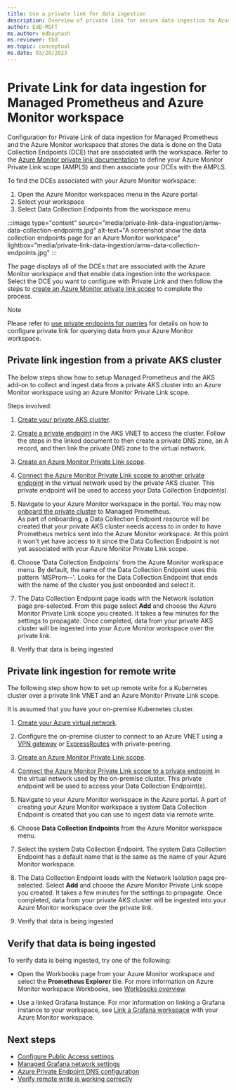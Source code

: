 ```yaml
---
title: Use a private link for data ingestion
description: Overview of private link for secure data ingestion to Azure Monitor workspace from virtual networks.
author: EdB-MSFT
ms.author: edbaynash 
ms.reviewer: tbd
ms.topic: conceptual
ms.date: 03/28/2023
---
```


# Private Link for data ingestion for Managed Prometheus and Azure Monitor workspace

Configuration for Private Link of data ingestion for Managed Prometheus and the Azure Monitor workspace that stores the data is done on the Data Collection Endpoints (DCE) that are associated with the workspace. Refer to the [Azure Monitor private link documentation](../logs/private-link-configure.md) to define your Azure Monitor Private Link scope (AMPLS) and then associate your DCEs with the AMPLS.

To find the DCEs associated with your Azure Monitor workspace:

1. Open the Azure Monitor workspaces menu in the Azure portal
2. Select your workspace
3. Select Data Collection Endpoints from the workspace menu

:::image type="content" source="media/private-link-data-ingestion/amw-data-collection-endpoints.jpg" alt-text="A screenshot show the data collection endpoints page for an Azure Monitor workspace" lightbox="media/private-link-data-ingestion/amw-data-collection-endpoints.jpg" :::

The page displays all of the DCEs that are associated with the Azure Monitor workspace and that enable data ingestion into the workspace. Select the DCE you want to configure with Private Link and then follow the steps to [create an Azure Monitor private link scope](../logs/private-link-configure.md) to complete the process.

> [!NOTE]
> Please refer to [use private endpoints for queries](azure-monitor-workspace-private-endpoint.md) for details on how to configure private link for querying data from your Azure Monitor workspace.

## Private link ingestion from a private AKS cluster

The below steps show how to setup Managed Prometheus and the AKS add-on to collect and ingest data from a private AKS cluster into an Azure Monitor workspace using an Azure Monitor Private Link scope.

Steps involved:

1. [Create your private AKS cluster](https://learn.microsoft.com/azure/aks/private-clusters).

1.  [Create a private endpoint](https://learn.microsoft.com/azure/aks/private-clusters#create-a-private-endpoint-resource) in the AKS VNET to access the cluster. Follow the steps in the linked document to then create a private DNS zone, an A record, and then link the private DNS zone to the virtual network.
1. [Create an Azure Monitor Private Link scope](https://learn.microsoft.com/azure/azure-monitor/logs/private-link-configure#create-a-private-link-connection-through-the-azure-portal).
1. [Connect the Azure Monitor Private Link scope to another private endpoint](https://learn.microsoft.com/azure/azure-monitor/logs/private-link-configure#connect-to-a-private-endpoint) in the virtual network used by the private AKS cluster. This private endpoint will be used to access your Data Collection Endpoint(s).
1. Navigate to your Azure Monitor workspace in the portal. You may now [onboard the private cluster](https://learn.microsoft.com/azure/azure-monitor/essentials/prometheus-metrics-enable?tabs=azure-portal#enable-prometheus-metric-collection) to Managed Prometheus.  
As part of onboarding, a Data Collection Endpoint resource will be created that your private AKS cluster needs access to in order to have Prometheus metrics sent into the Azure Monitor workspace. At this point it won't yet have access to it since the Data Collection Endpoint is not yet associated with your Azure Monitor Private Link scope. 
1. Choose 'Data Collection Endpoints' from the Azure Monitor workspace menu. By default, the name of the Data Collection Endpoint uses this pattern 'MSProm-<azureMonitorWorkspaceLocation>-<clusterName>'. Looks for the Data Collection Endpoint that ends with the name of the cluster you just onboarded and select it.
1. The Data Collection Endpoint page loads with the Network Isolation page pre-selected. From this page select **Add** and choose the Azure Monitor Private Link scope you created.  It takes a few minutes for the settings to propagate. Once completed, data from your private AKS cluster will be ingested into your Azure Monitor workspace over the private link.
1. Verify that data is being ingested

## Private link ingestion for remote write

The following step show how to set up remote write for a Kubernetes cluster over a private link VNET and an Azure Monitor Private Link scope.

It is assumed that you have  your on-premise Kubernetes cluster.

1. [Create your Azure virtual network](https://learn.microsoft.com/azure/virtual-network/quick-create-portal).

1.  Configure the on-premise cluster to connect to an Azure VNET using a [VPN gateway](https://learn.microsoft.com/azure/vpn-gateway/vpn-gateway-about-vpngateways) or [ExpressRoutes](https://learn.microsoft.com/azure/expressroute/expressroute-locations) with private-peering.
1. [Create an Azure Monitor Private Link scope](https://learn.microsoft.com/azure/azure-monitor/logs/private-link-configure#create-a-private-link-connection-through-the-azure-portal).
1. [Connect the Azure Monitor Private Link scope to a private endpoint](https://learn.microsoft.com/azure/azure-monitor/logs/private-link-configure#connect-to-a-private-endpoint) in the virtual network used by the on-premise cluster. This private endpoint will be used to access your Data Collection Endpoint(s).
1.  Navigate to your Azure Monitor workspace in the Azure portal.  A part of creating your Azure Monitor workspace a system Data Collection Endpoint is created that you can use to ingest data via remote write.
1. Choose **Data Collection Endpoints** from the Azure Monitor workspace menu. 
1. Select the system Data Collection Endpoint. The system Data Collection Endpoint has a default name that is the same as the name of your Azure Monitor workspace. 
1. The Data Collection Endpoint loads with the Network Isolation page pre-selected. Select **Add** and choose the Azure Monitor Private Link scope you created. It takes a few minutes for the settings to propagate. Once completed, data from your private AKS cluster will be ingested into your Azure Monitor workspace over the private link.
1. Verify that data is being ingested 



## Verify that data is being ingested

To verify data is being ingested, try one of the following:

-  Open the Workbooks page from your Azure Monitor workspace and select the **Prometheus Explorer** tile.  For more information on Azure Monitor workspace  Workbooks, see [Workbooks overview](./prometheus-workbooks.md). 

 -  Use a linked Grafana Instance. For mor information on linking a Grafana instance to your workspace, see [Link a Grafana workspace](./azure-monitor-workspace-manage?tabs=azure-portal.md#link-a-grafana-workspace) with your Azure Monitor workspace.
## Next steps

- [Configure Public Access settings](azure-monitor-workspace-network-public-access.md)
- [Managed Grafana network settings](../TBD/doc_that_covers_private_link_for_query.md)
- [Azure Private Endpoint DNS configuration](../../private-link/private-endpoint-dns.md)
- [Verify remote write is working correctly](prometheus-remote-write.md#verify-remote-write-is-working-correctly)
